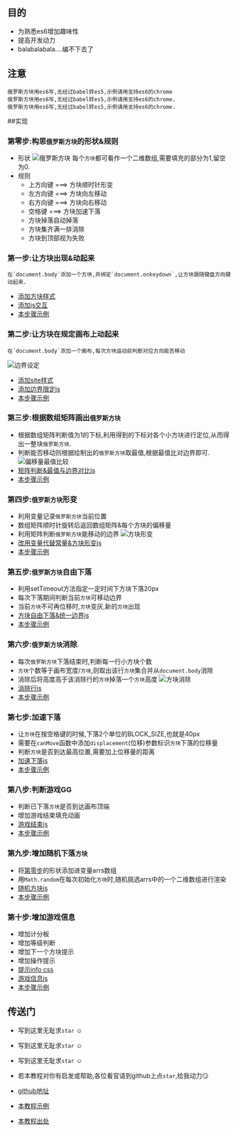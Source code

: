 ## 目的
* 为熟悉es6增加趣味性
* 提高开发动力
* balabalabala....编不下去了

## 注意
    俄罗斯方块用es6写,无经过babel转es5,示例请用支持es6的chrome
    俄罗斯方块用es6写,无经过babel转es5,示例请用支持es6的chrome.
    俄罗斯方块用es6写,无经过babel转es5,示例请用支持es6的chrome.
    
##实现

### 第零步:构思`俄罗斯方块`的形状&规则
* 形状
![俄罗斯方块][1]
每个`方块`都可看作一个二维数组,需要填充的部分为1,留空为0.
* 规则
    * 上方向键 ===> 方块顺时针形变
    * 左方向键 ===> 方块向左移动
    * 右方向键 ===> 方块向右移动
    * 空格键 ===> 方块加速下落
    * 方块掉落自动掉落
    * 方块集齐满一排消除
    * 方块到顶部视为失败

### 第一步:让方块出现&动起来
    在`document.body`添加一个方块,并绑定`document.onkeydown`,让方块跟随键盘方向键动起来.
* [添加方块样式][2]
* [添加js交互][3]
* [本步骤示例][4]

### 第二步:让方块在规定画布上动起来
    在`document.body`添加一个画布,每次方块运动前判断对应方向能否移动
![边界设定][5]
* [添加site样式][6]
* [添加边界限定js][7]
* [本步骤示例][8]

### 第三步:根据数组矩阵画出`俄罗斯方块`
* 根据数组矩阵判断值为1的下标,利用得到的下标对各个小方块进行定位,从而得出一整块`俄罗斯方块`.
* 判断能否移动则根据绘制出的`俄罗斯方块`取最值,根据最值比对边界即可.
![偏移量最值比较][9]
* [矩阵判断&最值与边界对比js][10]
* [本步骤示例][11]

### 第四步:`俄罗斯方块`形变
* 利用变量记录`俄罗斯方块`当前位置
* 数组矩阵顺时针旋转后返回数组矩阵&每个方块的偏移量
* 利用矩阵判断`俄罗斯方块`能移动的边界
![方块形变][12]
* [改用变量代替常量&方块形变js][13]
* [本步骤示例][14]

### 第五步:`俄罗斯方块`自由下落
* 利用setTimeout方法指定一定时间下方块下落20px
* 每次下落期间判断当前`方块`可移动边界
* 当前`方块`不可再位移时,`方块`变灰,新的`方块`出现
* [方块自由下落&统一边界js][15]
* [本步骤示例][16]

### 第六步:`俄罗斯方块`消除
* 每次`俄罗斯方块`下落结束时,判断每一行小方块个数
* `方块`个数等于画布宽度/`方块`,则取出该行`方块`集合并从`document.body`消除
* 消除后将高度高于该消除行的`方块`掉落一个`方块`高度
![方块消除][17]
* [消除行js][18]
* [本步骤示例][19]

### 第七步:加速下落
* 让`方块`在按空格键的时候,下落2个单位的BLOCK_SIZE,也就是40px
* 需要在`canMove`函数中添加`displacement`(位移)参数标识`方块`下落的位移量
* 判断`方块`是否到达最高位置,需要加上位移量的距离
* [加速下落js][20]
* [本步骤示例][21]

### 第八步:判断游戏GG
* 判断已下落`方块`是否到达画布顶端
* 增加游戏结束填充动画
* [游戏结束js][22]
* [本步骤示例][23]
 
### 第九步:增加随机下落`方块`
* 将[第零步][24]的形状添加进变量arrs数组
* 用`Math.random`在每次初始化`方块`时,随机挑选arrs中的一个二维数组进行渲染
* [随机方块js][25]
* [本步骤示例][26]

### 第十步:增加游戏信息
* 增加计分板
* 增加等级判断
* 增加下一个方块提示
* 增加操作提示
* [提示info css][27]
* [游戏信息js][28]
* [本步骤示例][29]

## 传送门
* 写到这里无耻求`star` :relaxed:  
* 写到这里无耻求`star` :relaxed:
* 写到这里无耻求`star` :relaxed:
* 若本教程对你有启发或帮助,各位看官请到github上点`star`,给我动力:smirk:
* [github地址][30]  
* [本教程示例][31]  
* [本教程出处][32]

  [1]: http://ohumzw01d.bkt.clouddn.com/%E4%BF%84%E7%BD%97%E6%96%AF%E6%96%B9%E5%9D%97.png
  [2]: https://github.com/timmyLan/tetris/blob/master/first-step/index.css
  [3]: https://github.com/timmyLan/tetris/blob/master/first-step/index.js
  [4]: https://timmylan.github.io/tetris/first-step
  [5]: http://ohumzw01d.bkt.clouddn.com/%E8%BE%B9%E7%95%8C%E8%AE%BE%E5%AE%9A.png
  [6]: https://github.com/timmyLan/tetris/tree/master/second-step/index.css
  [7]: https://github.com/timmyLan/tetris/tree/master/second-step/index.js
  [8]: https://timmylan.github.io/tetris/second-step
  [9]: http://ohumzw01d.bkt.clouddn.com/%E5%81%8F%E7%A7%BB%E9%87%8F.png
  [10]: https://github.com/timmyLan/tetris/tree/master/third-step/index.js
  [11]: https://timmylan.github.io/tetris/third-step
  [12]: http://ohumzw01d.bkt.clouddn.com/%E5%BD%A2%E5%8F%98.png
  [13]: https://github.com/timmyLan/tetris/tree/master/fourth-step/index.js
  [14]: https://timmylan.github.io/tetris/fourth-step
  [15]: https://github.com/timmyLan/tetris/tree/master/fifth-step/index.js
  [16]: https://timmylan.github.io/tetris/fifth-step
  [17]: http://ohumzw01d.bkt.clouddn.com/%E6%B6%88%E9%99%A4%E6%96%B9%E5%9D%97.png
  [18]: https://github.com/timmyLan/tetris/tree/master/sixth-step/index.js
  [19]: https://timmylan.github.io/tetris/sixth-step
  [20]: https://github.com/timmyLan/tetris/tree/master/seventh-step/index.js
  [21]: https://timmylan.github.io/tetris/seventh-step
  [22]: https://github.com/timmyLan/tetris/tree/master/eighth-step/index.js
  [23]: https://timmylan.github.io/tetris/eighth-step
  [24]: #实现
  [25]: https://github.com/timmyLan/tetris/tree/master/ninth-step/index.js
  [26]: https://timmylan.github.io/tetris/ninth-step
  [27]: https://github.com/timmyLan/tetris/tree/master/tenth-step/index.css
  [28]: https://github.com/timmyLan/tetris/tree/master/tenth-step/index.js
  [29]: https://timmylan.github.io/tetris/tenth-step
  [30]: https://github.com/timmyLan/tetris
  [31]: https://timmylan.github.io/tetris/
  [32]: https://segmentfault.com/a/1190000008181905
